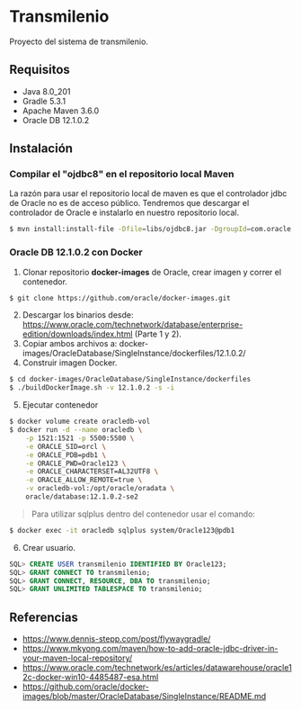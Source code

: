 # Transmilenio
Proyecto del sistema de transmilenio.

## Requisitos
* Java 8.0_201
* Gradle 5.3.1
* Apache Maven 3.6.0
* Oracle DB 12.1.0.2

## Instalación
### Compilar el "ojdbc8" en el repositorio local Maven
La razón para usar el repositorio local de maven es que el controlador jdbc de Oracle no es de acceso público. Tendremos que descargar el controlador de Oracle e instalarlo en nuestro repositorio local.
```bash
$ mvn install:install-file -Dfile=libs/ojdbc8.jar -DgroupId=com.oracle -DartifactId=ojdbc8 -Dversion=12.2.0.1 -Dpackaging=jar
```

### Oracle DB 12.1.0.2 con Docker
1. Clonar repositorio **docker-images** de Oracle, crear imagen y correr el contenedor.
```bash
$ git clone https://github.com/oracle/docker-images.git
```
2. Descargar los binarios desde: https://www.oracle.com/technetwork/database/enterprise-edition/downloads/index.html (Parte 1 y 2).
3. Copiar ambos archivos a: docker-images/OracleDatabase/SingleInstance/dockerfiles/12.1.0.2/
4. Construir imagen Docker.
```bash
$ cd docker-images/OracleDatabase/SingleInstance/dockerfiles
$ ./buildDockerImage.sh -v 12.1.0.2 -s -i
```
5. Ejecutar contenedor
```bash
$ docker volume create oracledb-vol
$ docker run -d --name oracledb \
    -p 1521:1521 -p 5500:5500 \
    -e ORACLE_SID=orcl \
    -e ORACLE_PDB=pdb1 \
    -e ORACLE_PWD=Oracle123 \
    -e ORACLE_CHARACTERSET=AL32UTF8 \
    -e ORACLE_ALLOW_REMOTE=true \
    -v oracledb-vol:/opt/oracle/oradata \
    oracle/database:12.1.0.2-se2
```
>Para utilizar sqlplus dentro del contenedor usar el comando:
```bash
$ docker exec -it oracledb sqlplus system/Oracle123@pdb1
```
6. Crear usuario.
```sql
SQL> CREATE USER transmilenio IDENTIFIED BY Oracle123;
SQL> GRANT CONNECT TO transmilenio;
SQL> GRANT CONNECT, RESOURCE, DBA TO transmilenio;
SQL> GRANT UNLIMITED TABLESPACE TO transmilenio;
```
## Referencias
* https://www.dennis-stepp.com/post/flywaygradle/
* https://www.mkyong.com/maven/how-to-add-oracle-jdbc-driver-in-your-maven-local-repository/
* https://www.oracle.com/technetwork/es/articles/datawarehouse/oracle12c-docker-win10-4485487-esa.html
* https://github.com/oracle/docker-images/blob/master/OracleDatabase/SingleInstance/README.md